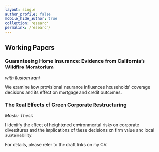 ```yaml
---
layout: single
author_profile: false
mobile_hide_author: true
collection: research
permalink: /research/
---
```


## Working Papers

### Guaranteeing Home Insurance: Evidence from California’s Wildfire Moratorium
*with Rustom Irani*

We examine how provisional insurance influences households’ coverage decisions and its effect on mortgage and credit outcomes.

### The Real Effects of Green Corporate Restructuring
*Master Thesis*

I identify the effect of heightened environmental risks on corporate divestitures and the implications of these decisions on firm value and local sustainability.

For details, please refer to the draft links on my CV.
